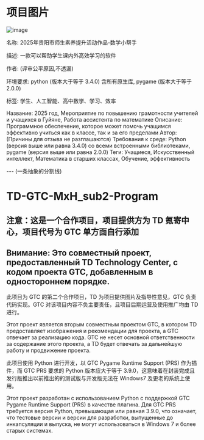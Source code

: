 # 项目图片
![image](https://github.com/user-attachments/assets/9c8b540a-a998-4446-b302-75dbfb105de9)


名称: 2025年贵阳市师生素养提升活动作品-数学小帮手

描述: 一款可以帮助学生课内外高效学习的软件

作者: (评审公平原因,不透漏)

环境要求: python (版本大于等于 3.4.0) 含所有原生库, pygame (版本大于等于 2.0.0)

标签: 学生、人工智能、高中数学、学习、效率


Название: 2025 год, Мероприятие по повышению грамотности учителей и учащихся в Гуйяне, Работа ассистента по математике
Описание: Программное обеспечение, которое может помочь учащимся эффективно учиться как в классе, так и за его пределами
Автор: (Причины для отзыва не разглашаются)
Требования к среде: Python (версия выше или равна 3.4.0) со всеми встроенными библиотеками, pygame (версия выше или равна 2.0.0)
Теги: Учащиеся, Искусственный интеллект, Математика в старших классах, Обучение, эффективность

--- (一条抽象的分割线)

# TD-GTC-MxH_sub2-Program
## 注意：这是一个合作项目，项目提供方为 TD 氪寄中心，项目代号为 GTC 单方面自行添加
## Внимание: Это совместный проект, предоставленный TD Technology Center, с кодом проекта GTC, добавленным в одностороннем порядке.
此项目为 GTC 的第二个合作项目，TD 为项目提供图片及指导性意见，GTC 负责代码实现。GTC 对该项目内容不负主要责任，且项目后期运营及使用推广均由 TD 进行。

Этот проект является вторым совместным проектом GTC, в котором TD предоставляет изображения и рекомендации для проекта, а GTC отвечает за реализацию кода. GTC не несет основной ответственности за содержание этого проекта, а TD будет отвечать за дальнейшую работу и продвижение проекта.

此项目使用 Python 进行开发，以 GTC Pygame Runtime Support (PRS) 作为插件，而 GTC PRS 要求的 Python 版本应大于等于 3.9.0，这意味着在封装完成且发行版推出以前推出的的测试版与开发版无法在 Windows7 及更老的系统上使用。

Этот проект разработан с использованием Python с поддержкой GTC Pygame Runtime Support (PRS) в качестве плагина. Для GTC PRS требуется версия Python, превышающая или равная 3.9.0, что означает, что тестовые версии и версии для разработки, выпущенные до инкапсуляции и выпуска, не могут использоваться в Windows 7 и более старых системах.
